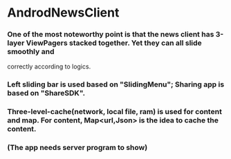 # AndrodNewsClient


### One of the most noteworthy point is that the news client has 3-layer ViewPagers stacked together. Yet they can all slide smoothly and 
correctly according to logics.

### Left sliding bar is used based on "SlidingMenu"; Sharing app is based on "ShareSDK".

### Three-level-cache(network, local file, ram) is used for content and map. For content, Map<url,Json> is the idea to cache the content. 

### (The app needs server program to show)
